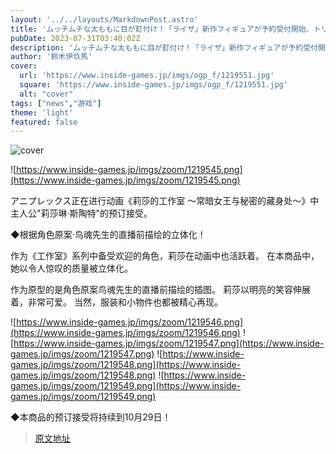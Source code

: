 ```yaml
---
layout: '../../layouts/MarkdownPost.astro'
title: 'ムッチムチな太ももに目が釘付け！「ライザ」新作フィギュアが予約受付開始、トリダモノ氏による描き下ろしイラストがモチーフ'
pubDate: 2023-07-31T03:40:02Z
description: 'ムッチムチな太ももに目が釘付け！「ライザ」新作フィギュアが予約受付開始、トリダモノ氏による描き下ろしイラストがモチーフ'
author: '鈴木伊玖馬'
cover:
  url: 'https://www.inside-games.jp/imgs/ogp_f/1219551.jpg'
  square: 'https://www.inside-games.jp/imgs/ogp_f/1219551.jpg'
  alt: "cover"
tags: ["news","游戏"]
theme: 'light'
featured: false
---
```


![cover](https://www.inside-games.jp/imgs/ogp_f/1219551.jpg)

![https://www.inside-games.jp/imgs/zoom/1219545.png](https://www.inside-games.jp/imgs/zoom/1219545.png)

アニプレックス正在进行动画《莉莎的工作室 ～常暗女王与秘密的藏身处～》中主人公"莉莎琳·斯陶特"的预订接受。 

◆根据角色原案·鸟魂先生的直播前描绘的立体化！ 

作为《工作室》系列中备受欢迎的角色，莉莎在动画中也活跃着。 在本商品中，她以令人惊叹的质量被立体化。 

作为原型的是角色原案鸟魂先生的直播前描绘的插图。 莉莎以明亮的笑容伸展着，非常可爱。 当然，服装和小物件也都被精心再现。 

![https://www.inside-games.jp/imgs/zoom/1219546.png](https://www.inside-games.jp/imgs/zoom/1219546.png)
![https://www.inside-games.jp/imgs/zoom/1219547.png](https://www.inside-games.jp/imgs/zoom/1219547.png)
![https://www.inside-games.jp/imgs/zoom/1219548.png](https://www.inside-games.jp/imgs/zoom/1219548.png)
![https://www.inside-games.jp/imgs/zoom/1219549.png](https://www.inside-games.jp/imgs/zoom/1219549.png)

◆本商品的预订接受将持续到10月29日！

>[原文地址](https://www.inside-games.jp/article/2023/07/31/147535.html)  